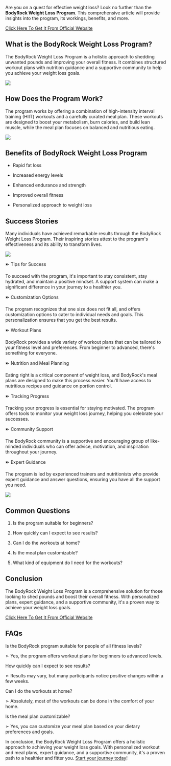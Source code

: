 Are you on a quest for effective weight loss? Look no further than the **BodyRock Weight Loss Program**. This comprehensive article will provide insights into the program, its workings, benefits, and more.

[Click Here To Get It From Official Website](https://snoppymart.com/get-bodyrock-weight-loss-program)

What is the BodyRock Weight Loss Program?
-----------------------------------------

The BodyRock Weight Loss Program is a holistic approach to shedding unwanted pounds and improving your overall fitness. It combines structured workout plans with nutrition guidance and a supportive community to help you achieve your weight loss goals.

[![](https://blogger.googleusercontent.com/img/b/R29vZ2xl/AVvXsEg7jsS74t__JEGqdZnwC7XrRBc7-de0S526lEFpxhOw1Sap1uEUSOq9rAP9mL97KQlTg6XnR_6gBDz8FEzQF5CPL2vaQBNLVemF4ArL-dnqNHiHPvQedO48HGgN0RSKtfQjQlgrVoC0cp8Klc1-rjCu9sN-WX5lg1Flv8fHW3dZfuKxTYXclKC2awrYXnM/w640-h352/Screenshot%20(1435).png)](https://blogger.googleusercontent.com/img/b/R29vZ2xl/AVvXsEg7jsS74t__JEGqdZnwC7XrRBc7-de0S526lEFpxhOw1Sap1uEUSOq9rAP9mL97KQlTg6XnR_6gBDz8FEzQF5CPL2vaQBNLVemF4ArL-dnqNHiHPvQedO48HGgN0RSKtfQjQlgrVoC0cp8Klc1-rjCu9sN-WX5lg1Flv8fHW3dZfuKxTYXclKC2awrYXnM/s1671/Screenshot%20(1435).png)

How Does the Program Work?
--------------------------

The program works by offering a combination of high-intensity interval training (HIIT) workouts and a carefully curated meal plan. These workouts are designed to boost your metabolism, burn calories, and build lean muscle, while the meal plan focuses on balanced and nutritious eating.

[![](https://blogger.googleusercontent.com/img/b/R29vZ2xl/AVvXsEhmRXGW0GCZp-tNiDOEJ46KVF-f-S8H6zlTJsMn7UInzCHTwf48S4QfwpsMmi18JjaVCI940qvn7AxYHcbtAEY8p80Kx3hNkyh01LGUxAQxYT-jBbJ0s7XlnCe2674gJaQuBUPQy6OZzSpTHirQiPLU3AWZXKlpp5M8FV4mGxeIUuo3xs-bFG3nkJWQMYw/w640-h328/Screenshot%20(1436).png)](https://blogger.googleusercontent.com/img/b/R29vZ2xl/AVvXsEhmRXGW0GCZp-tNiDOEJ46KVF-f-S8H6zlTJsMn7UInzCHTwf48S4QfwpsMmi18JjaVCI940qvn7AxYHcbtAEY8p80Kx3hNkyh01LGUxAQxYT-jBbJ0s7XlnCe2674gJaQuBUPQy6OZzSpTHirQiPLU3AWZXKlpp5M8FV4mGxeIUuo3xs-bFG3nkJWQMYw/s1681/Screenshot%20(1436).png)

Benefits of BodyRock Weight Loss Program
----------------------------------------

*   Rapid fat loss
    
*   Increased energy levels
    
*   Enhanced endurance and strength
    
*   Improved overall fitness
    
*   Personalized approach to weight loss
    

Success Stories
---------------

Many individuals have achieved remarkable results through the BodyRock Weight Loss Program. Their inspiring stories attest to the program's effectiveness and its ability to transform lives.

[![](https://blogger.googleusercontent.com/img/b/R29vZ2xl/AVvXsEhVRNGSktDlCwaIRZz_OSJJB5dN_O5iM4WW4ml7uyCaVfHkLeqEwUE3kZiQ9zd0Kl-Mj-FzyZtmlp13muvuYX_YdyIaQm5su9tdWUjsAgrnsSlxbqaZpCZ1byo5wNH3pumkLvyzPbjuUzE4RAgiCyBP7us2pZJJFXHXnhlIMC_3EBrDQ_nuDwYRE0aQmZw/w640-h184/Screenshot%20(1438).png)](https://blogger.googleusercontent.com/img/b/R29vZ2xl/AVvXsEhVRNGSktDlCwaIRZz_OSJJB5dN_O5iM4WW4ml7uyCaVfHkLeqEwUE3kZiQ9zd0Kl-Mj-FzyZtmlp13muvuYX_YdyIaQm5su9tdWUjsAgrnsSlxbqaZpCZ1byo5wNH3pumkLvyzPbjuUzE4RAgiCyBP7us2pZJJFXHXnhlIMC_3EBrDQ_nuDwYRE0aQmZw/s1751/Screenshot%20(1438).png)

⏩ Tips for Success

To succeed with the program, it's important to stay consistent, stay hydrated, and maintain a positive mindset. A support system can make a significant difference in your journey to a healthier you.

⏩ Customization Options

The program recognizes that one size does not fit all, and offers customization options to cater to individual needs and goals. This personalization ensures that you get the best results.

⏩ Workout Plans

BodyRock provides a wide variety of workout plans that can be tailored to your fitness level and preferences. From beginner to advanced, there's something for everyone.

⏩ Nutrition and Meal Planning

Eating right is a critical component of weight loss, and BodyRock's meal plans are designed to make this process easier. You'll have access to nutritious recipes and guidance on portion control.

⏩ Tracking Progress

Tracking your progress is essential for staying motivated. The program offers tools to monitor your weight loss journey, helping you celebrate your successes.

⏩ Community Support

The BodyRock community is a supportive and encouraging group of like-minded individuals who can offer advice, motivation, and inspiration throughout your journey.

⏩ Expert Guidance

The program is led by experienced trainers and nutritionists who provide expert guidance and answer questions, ensuring you have all the support you need.

[![](https://blogger.googleusercontent.com/img/b/R29vZ2xl/AVvXsEgEIQ3QhxhvOsN0CT0YUTHZcZBolCATbt3TYOvmKrTbkpzSlkmrJHTFqWVKsHA5MowHK3g7HrBaqLWFSnCWgsduDFWm8B1Vj6TIdtG0vCk0QF2NzYqZlEgVm3J45XENzIiuWaq038CJjVntx6SGr6PFoDV0Iob76oTrghFYnkFxdPgLXpUatSMd-E8biq4/w640-h354/Screenshot%20(1437).png)](https://blogger.googleusercontent.com/img/b/R29vZ2xl/AVvXsEgEIQ3QhxhvOsN0CT0YUTHZcZBolCATbt3TYOvmKrTbkpzSlkmrJHTFqWVKsHA5MowHK3g7HrBaqLWFSnCWgsduDFWm8B1Vj6TIdtG0vCk0QF2NzYqZlEgVm3J45XENzIiuWaq038CJjVntx6SGr6PFoDV0Iob76oTrghFYnkFxdPgLXpUatSMd-E8biq4/s1683/Screenshot%20(1437).pnghttps://snoppymart.com/get-bodyrock-weight-loss-program)

Common Questions
----------------

1.  Is the program suitable for beginners?
    
2.  How quickly can I expect to see results?
    
3.  Can I do the workouts at home?
    
4.  Is the meal plan customizable?
    
5.  What kind of equipment do I need for the workouts?
    

Conclusion
----------

The BodyRock Weight Loss Program is a comprehensive solution for those looking to shed pounds and boost their overall fitness. With personalized plans, expert guidance, and a supportive community, it's a proven way to achieve your weight loss goals.

[Click Here To Get It From Official Website](https://snoppymart.com/get-bodyrock-weight-loss-program)

FAQs
----

Is the BodyRock program suitable for people of all fitness levels?

➣ Yes, the program offers workout plans for beginners to advanced levels.

How quickly can I expect to see results?

➣ Results may vary, but many participants notice positive changes within a few weeks.

Can I do the workouts at home?

➣ Absolutely, most of the workouts can be done in the comfort of your home.

Is the meal plan customizable?

➣ Yes, you can customize your meal plan based on your dietary preferences and goals.

In conclusion, the BodyRock Weight Loss Program offers a holistic approach to achieving your weight loss goals. With personalized workout and meal plans, expert guidance, and a supportive community, it's a proven path to a healthier and fitter you. [Start your journey today](https://snoppymart.com/get-bodyrock-weight-loss-program)!
